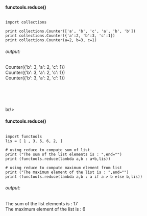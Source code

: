 
#### functools.reduce() 

<pre><code>
import collections

print collections.Counter(['a', 'b', 'c', 'a', 'b', 'b'])
print collections.Counter({'a':2, 'b':3, 'c':1})
print collections.Counter(a=2, b=3, c=1)
</pre></code>

###### output:
Counter({'b': 3, 'a': 2, 'c': 1})  
Counter({'b': 3, 'a': 2, 'c': 1})  
Counter({'b': 3, 'a': 2, 'c': 1})
  
<br/><br/><br/><br/>br/>   
  
#### functools.reduce() 

<pre><code>
import functools 
lis = [ 1 , 3, 5, 6, 2, ]

# using reduce to compute sum of list 
print ("The sum of the list elements is : ",end="") 
print (functools.reduce(lambda a,b : a+b,lis)) 
  
# using reduce to compute maximum element from list 
print ("The maximum element of the list is : ",end="") 
print (functools.reduce(lambda a,b : a if a > b else b,lis))
</pre></code>

###### output:  
The sum of the list elements is : 17  
The maximum element of the list is : 6
